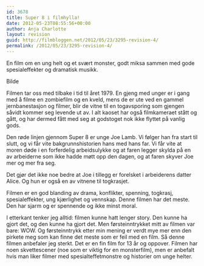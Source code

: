 ```yaml
---
id: 3678
title: Super 8 i filmhylla!
date: 2012-05-23T08:55:56+00:00
author: Anja Charlotte
layout: revision
guid: http://filmbloggen.net/2012/05/23/3295-revision-4/
permalink: /2012/05/23/3295-revision-4/
---
```

En film om en ung helt og et svært monster, godt miksa sammen med gode spesialeffekter og dramatisk musikk.

Bilde

Filmen tar oss med tilbake i tid til året 1979. En gjeng med unger er i gang med å filme en zombiefilm og en kveld, mens de er ute ved en gammel jernbanestasjon og filmer, blir de vitne til en togavsporing som gjengen såvidt kommer seg levende ut av. I alt kaoset har også filmkameraet stått og gått, og har dermed fått med seg at godstoget nok ikke flyttet på vanlig gods.

Den røde linjen gjennom Super 8 er unge Joe Lamb. Vi følger han fra start til slutt, og vi får vite bakgrunnshistorien hans med hans far. Vi får vite at moren døde i en forferdelig arbeidsulykke og at faren legger skylda på en av arbeiderne som ikke hadde møtt opp den dagen, og at faren skyver Joe mer og mer fra seg.

Det gjør det ikke noe bedre at Joe i tillegg er forelsket i arbeiderens datter Alice. Og hun er også en av vitnene til togkrasjet.

Filmen er en god blanding av drama, konflikter, spenning, togkrasj, spesialeffekter, ung kjærlighet og vennskap. Denne filmen har det meste. Den har sjarm og er spennende og ikke minst moral.

I etterkant tenker jeg alltid: filmen kunne hatt lenger story. Den kunne ha gjort det, og den kunne ha gjort det. Men førsteinntrykket mitt av filmen var bare: WOW. Og førsteinntrykk etter min mening er verdt mye mer enn den pirkete meg som kan finne det meste som er feil med en film. Så denne filmen anbefaler jeg sterkt. Det er en fin film for 13 år og oppover. Filmen har noen skvettescener (noe som er viktig for en monsterfilm), men er anbefalt hvis man liker filmer med spesialteffetmonstre og historier om unge helter.
